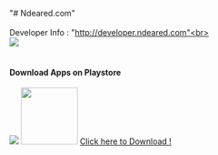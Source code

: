 "# Ndeared.com"<br><br>
Developer Info : "http://developer.ndeared.com"<br><br>
<img src = "http://developer.ndeared.com/devinfo_screenshot.png" /><br><br>
<h4>Download Apps on Playstore</h4>
<img src = "http://developer.ndeared.com/ndeared_speechtotext_logo.png" />
<img src = "https://upload.wikimedia.org/wikipedia/commons/a/af/Google_Play_Store.svg" width="100" />&nbsp;<a href="https://play.google.com/store/apps/details?id=com.Ndeared.Inc&hl=en">Click here to Download !</a>
